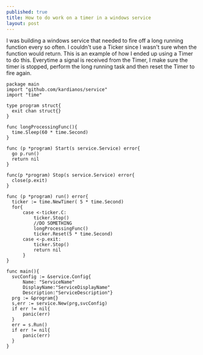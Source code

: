```yaml
---
published: true
title: How to do work on a timer in a windows service
layout: post
---
```




I was building a windows service that needed to fire off a long running function every so often.  I couldn't use a Ticker since I wasn't sure when the function would return.  This is an example of how I ended up using a Timer to do this. Everytime a signal is received from the Timer, I make sure the timer is stopped, perform the long running task and then reset the Timer to fire again.

```golang
package main
import "github.com/kardianos/service"
import "time"

type program struct{
  exit chan struct{}
}

func longProcessingFunc(){
  time.Sleep(60 * time.Second)
}

func (p *program) Start(s service.Service) error{
  go p.run()
  return nil
}

func(p *program) Stop(s service.Service) error{
  close(p.exit)
}

func (p *program) run() error{
  ticker := time.NewTimer( 5 * time.Second)
  for{
      case <-ticker.C:
          ticker.Stop()
          //DO SOMETHING
          longProcessingFunc()
          ticker.Reset(5 * time.Second)
      case <-p.exit:
          ticker.Stop()
          return nil
      }
}

func main(){
  svcConfig := &service.Config{
      Name: "ServiceName"
      DisplayName:"ServiceDisplayName"
      Description:"ServiceDescription"}
  prg := &program{}
  s,err := service.New(prg,svcConfig)
  if err != nil{
      panic(err)
  }
  err = s.Run()
  if err != nil{
      panic(err)
  }
}
```
